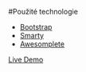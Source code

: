 #Použité technologie

* [Bootstrap](http://getbootstrap.com/)
* [Smarty](http://www.smarty.net/)
* [Awesomplete](https://leaverou.github.io/awesomplete/)

[Live Demo](https://158.194.128.62/smarty/index.php)
